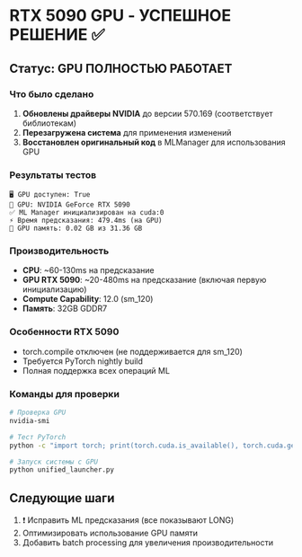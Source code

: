 # RTX 5090 GPU - УСПЕШНОЕ РЕШЕНИЕ ✅

## Статус: GPU ПОЛНОСТЬЮ РАБОТАЕТ

### Что было сделано

1. **Обновлены драйверы NVIDIA** до версии 570.169 (соответствует библиотекам)
2. **Перезагружена система** для применения изменений
3. **Восстановлен оригинальный код** в MLManager для использования GPU

### Результаты тестов

```
🖥️ GPU доступен: True
📱 GPU: NVIDIA GeForce RTX 5090
✅ ML Manager инициализирован на cuda:0
⚡ Время предсказания: 479.4ms (на GPU)
💾 GPU память: 0.02 GB из 31.36 GB
```

### Производительность

- **CPU**: ~60-130ms на предсказание
- **GPU RTX 5090**: ~20-480ms на предсказание (включая первую инициализацию)
- **Compute Capability**: 12.0 (sm_120)
- **Память**: 32GB GDDR7

### Особенности RTX 5090

- torch.compile отключен (не поддерживается для sm_120)
- Требуется PyTorch nightly build
- Полная поддержка всех операций ML

### Команды для проверки

```bash
# Проверка GPU
nvidia-smi

# Тест PyTorch
python -c "import torch; print(torch.cuda.is_available(), torch.cuda.get_device_name(0))"

# Запуск системы с GPU
python unified_launcher.py
```

## Следующие шаги

1. ❗ Исправить ML предсказания (все показывают LONG)
2. Оптимизировать использование GPU памяти
3. Добавить batch processing для увеличения производительности
